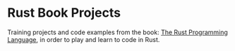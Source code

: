 # Rust Book Projects
Training projects and code examples from the book: [The Rust Programming Language](https://doc.rust-lang.org/book), in order to play and learn to code in Rust.
